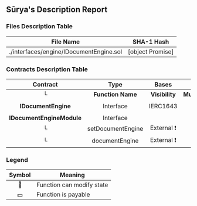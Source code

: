 ## Sūrya's Description Report

### Files Description Table


|  File Name  |  SHA-1 Hash  |
|-------------|--------------|
| ./interfaces/engine/IDocumentEngine.sol | [object Promise] |


### Contracts Description Table


|  Contract  |         Type        |       Bases      |                  |                 |
|:----------:|:-------------------:|:----------------:|:----------------:|:---------------:|
|     └      |  **Function Name**  |  **Visibility**  |  **Mutability**  |  **Modifiers**  |
||||||
| **IDocumentEngine** | Interface | IERC1643 |||
||||||
| **IDocumentEngineModule** | Interface |  |||
| └ | setDocumentEngine | External ❗️ | 🛑  |NO❗️ |
| └ | documentEngine | External ❗️ |   |NO❗️ |


### Legend

|  Symbol  |  Meaning  |
|:--------:|-----------|
|    🛑    | Function can modify state |
|    💵    | Function is payable |
